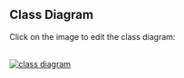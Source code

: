 ## Class Diagram
<p>Click on the image to edit the class diagram:</p>
<br />
<a href="https://www.draw.io/?lightbox=1&highlight=0000ff&edit=https%3A%2F%2Fwww.draw.io%2F%23W141068a03df623ce%252F141068A03DF623CE!4656&layers=1&nav=1&title=MS2%20Plot.drawio#R7V1tc5u4Fv41mdn7IR5JSLx8tJ1mu3eTbbdpb3fvlx0FZJstRl7ASdxfv8JGNkhgmxgCTtrptCCEgHPOc150juQLYzx%2F%2Bjmii9kt91hwgYD3dGFcXSAECUbiv7RltWlxgLVpmEa%2Bl3XaNdz531nWCLLWpe%2BxuNAx4TxI%2FEWx0eVhyNyk0EajiD8Wu014UHzqgk6Z1nDn0kBv%2Fep7yWzTagAAdhfeM386k4%2FeXplT2TtriGfU44%2B5JuPdhTGOOE82R%2FOnMQtS6knCfP1l9TW4%2BWb%2B%2FN%2Ff43%2Fol9Gvn3%2F73%2BVmsOs6t2y%2FIWJh8uyhF1%2F54vbhksc3Y%2F4OTsDV9OmXS8fYjP1Ag2VGsS8xy743WUkqstAbpswQZ3zBwgtjJFoyZkNBiJFH4xlLHwTFySyZB9mheOFo9Yc4AQMiT%2F%2FMX7tKJQ1sz1by7MlP%2FpD9xPGfuyHE2e6m9ETecySVpBTSaMqSPaSxMtIwT5GwmC8jl%2B25k5hb6RC4YnzOxKeJGzNQgQEyUTb4404moZnJWcQCmvgPxYfSDAfT7XDbJ3zkvvjg7fCOnY2TIdaE9gBaxVE2n5DdmJcZZSwI8eHBNpTUBhMCQ1e5bou0Q1z93tAgRH1WfjxxsBmy%2FPZLhVB8MolZogyQY8euaY2TGpiBgGig0RAT8WXobRHxOPMTdrega7F5FJq2iJKJHwRjHvBofa%2FB1n9Ee5xE%2FBvLXTFMwzG82rL%2BwKKEPeXkqVI2DafIb4sAXVBln1lObyKpNssEtcCBuuR27FdLbXIEtQ30stTWiT1GF8PRHYvEd6XHo5FG%2FjxxeZjcZVeATmyPMnvilhHbdG12P2mR2BAUiQ0trIs2LCE2aYvWUBfk1NhI8vEomfEpD2nwbtc62ol6St5dnxvOFxkP%2FmZJssqsM10mvBmTXI8vB40kPNYOO6VmWGfz0WbzNJ5JudsBREDDp0EGkH3Q6A0USBEJBugcCaQLJDQt0cZ5SrQeAnykEQ0CdlYyDa2%2BCTXSVcXGlo4DX3z8exp6QRMmlTDbw2U0t9G9YZpteotW30yqjKvepEmVjvFBBSQlsycaSL53Dii3qyJIaqig%2FsChBypIj51uaRL5T0OPLpIDdN2vdia2y9xSVX9vE0zqi%2FfxdMaK%2F0Jg13Q23rInj5wj1Y4B%2BqV29Fh3A447RiN3Ru8DfSK0Bj4mzCzHh2c596BNfJigd%2FgAFa5QjtSn%2BkE9IrjhdE5wXEVwHjQxj2Niy7St0kkziA2CsxEK7En%2FtBnUKtaX4IENnNwf0jVPLJ0nmtXQEi0FfV%2FIucRC4Sayt%2BfTOQ%2B9zzM%2FlJdkXywbrv1gO9RB60QDfyqGugrYRBBmlPLBd2kwzJrveZLwecEI5U1QziI1YoQO2hZsHmlbZLoADCzTyCzAiRkXLFNFW7%2FPLA5xbLqFOMWBMMLFgRpKtagvjGyw970sE5zUX8bmBzI57aducAni3oyfZhztp%2BFe%2BWmG7qfdCTctnH5iQivFJ0UxPbRjpqGAh3TtTOAqZ2JM3Rm7pSGdNuBSMChC91JWOKZl0DYDd8vWXQfYNdE7mRLviaqS1vyw2e%2BXqpLvnUOKcLpYASevAiEQ9wAiRI8qd67R80hMAUHIK01gXMHrdRD54vYAWQXS21ZJ7dDL0r0qsbGJ5huwBR3G8nbvYnmCdP8nI%2FQzpnG3VYzpicvnvpsdTwMax9lx0Y60RWp1Hrd7Ust6nDdpdKWfedDoSvw3Z3TLw0hbKT7EpsL3hsJhyy4WHmLLyQ%2BnvxfZ278Y3jYVupIqJ3x0fXfO%2BtZSwp3uJ6sdqFHyDSkB0q0SqItdB50DdksKhtfYvTpv7NrqlHvn2DXxW8busVEz6VfUTPSoeZOITU3bWQJDM2qde7akpLBbQ8rZJZ%2Fq8a9Gbgg6ZnbTiT4sIWAAlKyOgQaGtctLWs9cnKNmnbGsQmnYPSZ2%2BSfYe9%2FuqLu6ywSZ%2BtzRK8BDlSECjRqi5nzDXDLWRg0BDjsDxyQEWghDATNFBIE1AKa97aDkV2tAb2BAYGBsI4vYZq2HNAVLi6hP3Q9Ipb%2BRvdexnrLSv0Pomm%2FYxzOPjs9Ir3w8Uw%2BBNj7e1bn6eFrw07mPZ77yAiPhlRkF6A0AwAfgtz77yCJfkJhF7Zg7COvbO4xl6vLU4iMlM2fIstbaxUfQGZhIGcseONC2kUGQg2FLC7%2BJAUu%2FoHtDU1UgfILC6mGC0TL7lmC0dOd8eHs1fl1kV%2FO6lm11TXak2w9ZNLxMfB4OhQpfxcnJU5aWaQKblnFDhIhXxOqAG9AARS2EZC6wO3ZYuvV%2BM36udexiWim0PfFzLX01bbaoRMHQ60IPUnay2C6Fy6PHeFH0VFWNfo3oYnFSHVYPjYlqw7s3Js7rDEayfal2e1FtdWND%2B1IdXm5nH6kZpftaIypxZPBw6iScsgCAGIqYHRuUOEoixYHKQE3FIKA42WXB%2FSscIFBerPYNTuZvdB7lOFWKskRHxo%2F%2BPKAhK9GR7swPvBu64stUJgUC3W%2FybDTjkf9d9KcSkHnEInOPht3deZeOmD0rYrG496NEFFSabulToeMNjRP5ljwI6CL279fvnd44FwLkh6MM4JsSud6odQyLYmnLmYa8Wsclat2yD0L2E3MTGk7TRa51HmeVPA0p651okLAopAkbpd5o3IbUbndzKtiX0VpcU%2BG9jvh8PKPRGlQ%2F%2FUeTZMGARGN1yDeinRPGrOmAfUhS53oUL6grHn2z7nOFdy2fMlKlTVzcOwnWVmzme97a6kU8oQm932Ip01biRclI%2FBVfOk4NDhEvPhbncHcu%2FqbdIyGVofgW6q%2FljwmBf2Sp0JdI5n4lcFg0V0WeH5JEVTaa27dGBmyaBHj8E5uypx9cb57rsha5Q67rAdYFMoP0q%2B%2FFwTQ9%2BHD%2Ft1BusWwXD9peqhKJnONZVzpcQeR0almTj7ng9Nq7LNuQ8GVKrE1QnNG1iB4XlPKvtZ2%2BgF7so%2FHvS%2BIHfrL6wT9hkdUdIjvn349CoiZ3Ysr8tDqlSdktp4ZoSsSDjWeWIWGlAtdU9yZtatG68hxi9CRNtJ1XaWsT7XrCeVCUWthzGilqCjr2gCghyLHypG0qVzJWhUg1x9ESnfZmpt7h0Vuz9myjAFiyOavGx8pp3pYsOFGh0flyfgj1Wpw7OvU1UsUzukgPl%2FNg6CY87yLd0HsWfOSxn6Y08oY0SC%2BMqPttuoZD2WRJeRiV4wtfJoEfCg9O%2FiREmx4WRIYydV6S%2BCvLXKiL0Rrkj%2B4iv393c%2FMhjQMRuB2Kfz59%2BE1ohutKlgnyBpu5twOboS9ypTHZTblqmRaprjq2UKc6LNv63G6N7KhsRqmCvv58%2FbsjeUqWi3UTgFk%2FbBgvdmCg8mTiP6UWZ5S9z9UsSdIfVhmmpEDXrheige%2FycOILyxQNXPFEdO3RhIr%2F0nbhbl1PIsbcML50l%2FNlsExbUvm7JtAxTXAJTfzX70sWp699S6Nvgkz2YBFOW1OXpFhLC0094JG7IhUCHtyaWJQFrG8s4DlcbYqO9AR2cQww5PTT6UssCiKDZGRTuwIOgz2l4wjiwaY5K%2FxWpriaykRVfE3lS%2B%2Fv%2FyJh0cPDjT%2Bx0fd%2F%2Fk%2BXD19%2BBcT%2F7F%2FaOkpewIUuzc9uU7J78rPaz%2Fw8x58uJQQoR8KJUg8BwUJaLQtDxyDYxgUpIBDlL8ottOoiwi4%2BI1u8s50ywEYrEBCf1q9FvdVsLSmWG94JMrzcql7NtB4rudW%2BGehy%2F9hSWjud6JITf7usTzqo3sqt5pUVVOrDsOrGV2ik2qoD2qj%2FqqNq%2F6SR8LNfckeAFnQHVKqau9cdZ%2FiLEO3pAaTrgVZ8lpM4hjR4ZD9asLas54kLzaa%2B5GqxUiqf4f6S7eGiZOuras3dFS70HaCybTI2ZuM8gaEZjBaBIU53P9e7Mea7Xz023v0L" target="_blank">
  <img src="https://i.ibb.co/25xn0gq/download.png" alt="class diagram">
</a>

